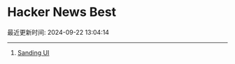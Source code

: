 # Hacker News Best

最近更新时间: 2024-09-22 13:04:14

--- 
1. [Sanding UI](https://blog.jim-nielsen.com/2024/sanding-ui/) 
